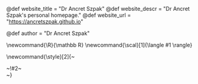 <!-----------------------------------------------------
Add here global page variables to use throughout your
website.
The website_* must be defined for the RSS to work
------------------------------------------------------->
@def website_title = "Dr Ancret Szpak"
@def website_descr = "Dr Ancret Szpak's personal homepage."
@def website_url   = "https://ancretszpak.github.io"

@def author = "Dr Ancret Szpak"

<!-----------------------------------------------------
Add here global latex commands to use throughout your
pages. It can be math commands but does not need to be.
For instance:
* \newcommand{\phrase}{This is a long phrase to copy.}
------------------------------------------------------->
\newcommand{\R}{\mathbb R}
\newcommand{\scal}[1]{\langle #1 \rangle}


<!-- Put a box around something and pass some css styling to the box
(useful for images for instance) e.g.:
\style{width:80%;}{![](path/to/img.png)} -->
\newcommand{\style}[2]{~~~<div style="!#1;margin-left:auto;margin-right:auto;">~~~!#2~~~</div>~~~}
